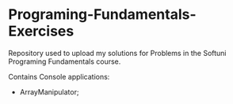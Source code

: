 # Programing-Fundamentals-Exercises

Repository used to upload my solutions for Problems in the Softuni Programing Fundamentals course.

Contains Console applications:
- ArrayManipulator;